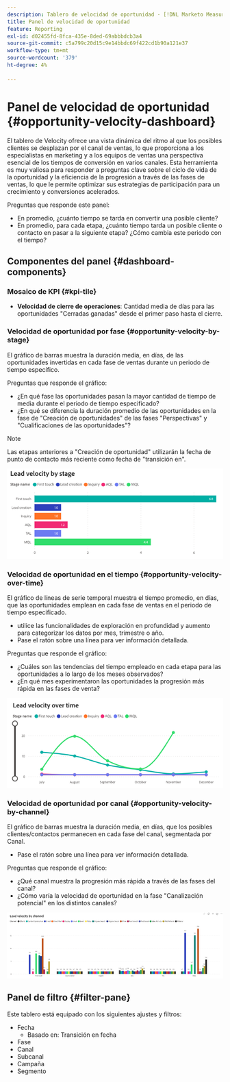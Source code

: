 ```yaml
---
description: Tablero de velocidad de oportunidad - [!DNL Marketo Measure] - Producto
title: Panel de velocidad de oportunidad
feature: Reporting
exl-id: d02455fd-8fca-435e-8ded-69abbbdcb3a4
source-git-commit: c5a799c20d15c9e14bbdc69f422cd1b90a121e37
workflow-type: tm+mt
source-wordcount: '379'
ht-degree: 4%

---
```


# Panel de velocidad de oportunidad {#opportunity-velocity-dashboard}

El tablero de Velocity ofrece una vista dinámica del ritmo al que los posibles clientes se desplazan por el canal de ventas, lo que proporciona a los especialistas en marketing y a los equipos de ventas una perspectiva esencial de los tiempos de conversión en varios canales. Esta herramienta es muy valiosa para responder a preguntas clave sobre el ciclo de vida de la oportunidad y la eficiencia de la progresión a través de las fases de ventas, lo que le permite optimizar sus estrategias de participación para un crecimiento y conversiones acelerados.

Preguntas que responde este panel:

* En promedio, ¿cuánto tiempo se tarda en convertir una posible cliente?
* En promedio, para cada etapa, ¿cuánto tiempo tarda un posible cliente o contacto en pasar a la siguiente etapa? ¿Cómo cambia este periodo con el tiempo?

## Componentes del panel {#dashboard-components}

### Mosaico de KPI {#kpi-tile}

* **Velocidad de cierre de operaciones**: Cantidad media de días para las oportunidades &quot;Cerradas ganadas&quot; desde el primer paso hasta el cierre.

### Velocidad de oportunidad por fase {#opportunity-velocity-by-stage}

El gráfico de barras muestra la duración media, en días, de las oportunidades invertidas en cada fase de ventas durante un periodo de tiempo específico.

Preguntas que responde el gráfico:

* ¿En qué fase las oportunidades pasan la mayor cantidad de tiempo de media durante el periodo de tiempo especificado?
* ¿En qué se diferencia la duración promedio de las oportunidades en la fase de &quot;Creación de oportunidades&quot; de las fases &quot;Perspectivas&quot; y &quot;Cualificaciones de las oportunidades&quot;?

>[!NOTE]
>
>Las etapas anteriores a &quot;Creación de oportunidad&quot; utilizarán la fecha de punto de contacto más reciente como fecha de &quot;transición en&quot;.

![](assets/lead-velocity-dashboard-1.png)

### Velocidad de oportunidad en el tiempo {#opportunity-velocity-over-time}

El gráfico de líneas de serie temporal muestra el tiempo promedio, en días, que las oportunidades emplean en cada fase de ventas en el periodo de tiempo especificado.

* utilice las funcionalidades de exploración en profundidad y aumento para categorizar los datos por mes, trimestre o año.
* Pase el ratón sobre una línea para ver información detallada.

Preguntas que responde el gráfico:

* ¿Cuáles son las tendencias del tiempo empleado en cada etapa para las oportunidades a lo largo de los meses observados?
* ¿En qué mes experimentaron las oportunidades la progresión más rápida en las fases de venta?

![](assets/lead-velocity-dashboard-2.png)

### Velocidad de oportunidad por canal {#opportunity-velocity-by-channel}

El gráfico de barras muestra la duración media, en días, que los posibles clientes/contactos permanecen en cada fase del canal, segmentada por Canal.

* Pase el ratón sobre una línea para ver información detallada.

Preguntas que responde el gráfico:

* ¿Qué canal muestra la progresión más rápida a través de las fases del canal?
* ¿Cómo varía la velocidad de oportunidad en la fase &quot;Canalización potencial&quot; en los distintos canales?

![](assets/lead-velocity-dashboard-3.png)

## Panel de filtro {#filter-pane}

Este tablero está equipado con los siguientes ajustes y filtros:

* Fecha
   * Basado en: Transición en fecha
* Fase
* Canal
* Subcanal
* Campaña
* Segmento

